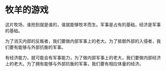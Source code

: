# 牧羊的游戏

这片牧场，谁抢到就是谁的，谁就能够牧羊而生。军事是占有的基础，经济是军事的基础。

为了消灭内部的反叛者，我们要做内部军事上的老大。为了抵御外部的入侵者，我们要有能够与外部抗衡的军事。

有经济能力，就可能会有军事能力，为了做内部军事上的老大，我们要做内部经济上的老大。为了拥有能够与外部抗衡的军事，我们要有相应体量的经济。
